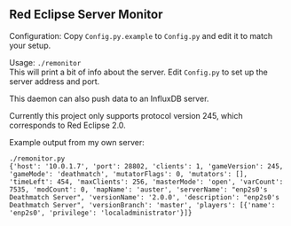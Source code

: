 ## Red Eclipse Server Monitor

Configuration:
	Copy `Config.py.example` to `Config.py` and edit it to match your setup.

Usage:
	`./remonitor`  
This will print a bit of info about the server. Edit `Config.py` to set up the
server address and port.  

This daemon can also push data to an InfluxDB server.

Currently this project only supports protocol version 245, which corresponds to
Red Eclipse 2.0.

Example output from my own server:
```
./remonitor.py
{'host': '10.0.1.7', 'port': 28802, 'clients': 1, 'gameVersion': 245, 'gameMode': 'deathmatch', 'mutatorFlags': 0, 'mutators': [], 'timeLeft': 454, 'maxClients': 256, 'masterMode': 'open', 'varCount': 7535, 'modCount': 0, 'mapName': 'auster', 'serverName': "enp2s0's Deathmatch Server", 'versionName': '2.0.0', 'description': "enp2s0's Deathmatch Server", 'versionBranch': 'master', 'players': [{'name': 'enp2s0', 'privilege': 'localadministrator'}]}
```
